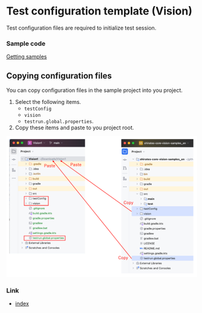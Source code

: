 # Test configuration template (Vision)

Test configuration files are required to initialize test session.

### Sample code

[Getting samples](../../getting_samples.md)

## Copying configuration files

You can copy configuration files in the sample project into you project.

1. Select the following items.
    - `testConfig`
    - `vision`
    - `testrun.global.properties`.
2. Copy these items and paste to you project root.

![](../_images/copying_test_config_files.png)

### Link

- [index](../../../index.md)



